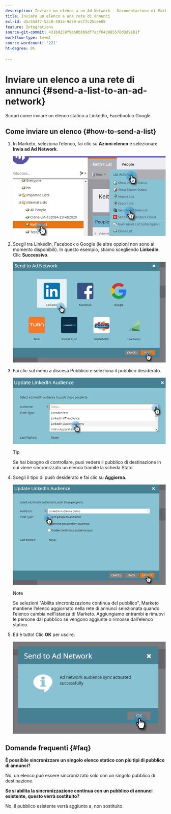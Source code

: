 ```yaml
---
description: Inviare un elenco a un Ad Network - Documentazione di Marketo - Documentazione del prodotto
title: Inviare un elenco a una rete di annunci
exl-id: d5c55df7-53c8-491a-9d79-ecf7c25cee08
feature: Integrations
source-git-commit: 431bd258f9a68bbb9df7acf043085578d3d91b1f
workflow-type: tm+mt
source-wordcount: '221'
ht-degree: 0%

---
```


# Inviare un elenco a una rete di annunci {#send-a-list-to-an-ad-network}

Scopri come inviare un elenco statico a LinkedIn, Facebook o Google.

## Come inviare un elenco {#how-to-send-a-list}

1. In Marketo, seleziona l’elenco, fai clic su **Azioni elenco** e selezionare **Invia ad Ad Network**.

   ![](assets/send-a-list-to-an-ad-network-1.png)

1. Scegli tra LinkedIn, Facebook o Google (le altre opzioni non sono al momento disponibili). In questo esempio, stiamo scegliendo **LinkedIn**. Clic **Successivo**.

   ![](assets/send-a-list-to-an-ad-network-2.png)

1. Fai clic sul menu a discesa Pubblico e seleziona il pubblico desiderato.

   ![](assets/send-a-list-to-an-ad-network-3.png)

   >[!TIP]
   >
   >Se hai bisogno di controllare, puoi vedere il pubblico di destinazione in cui viene sincronizzato un elenco tramite la scheda Stato.

1. Scegli il tipo di push desiderato e fai clic su **Aggiorna**.

   ![](assets/send-a-list-to-an-ad-network-4.png)

   >[!NOTE]
   >
   >Se selezioni &quot;Abilita sincronizzazione continua del pubblico&quot;, Marketo mantiene l’elenco aggiornato nella rete di annunci selezionata quando l’elenco cambia nell’istanza di Marketo. Aggiungiamo entrambi **e** rimuovi le persone dal pubblico se vengono aggiunte o rimosse dall’elenco statico.

1. Ed è tutto! Clic **OK** per uscire.

   ![](assets/send-a-list-to-an-ad-network-5.png)

## Domande frequenti {#faq}

**È possibile sincronizzare un singolo elenco statico con più tipi di pubblico di annunci?**

No, un elenco può essere sincronizzato solo con un singolo pubblico di destinazione.

**Se si abilita la sincronizzazione continua con un pubblico di annunci esistente, questo verrà sostituito?**

No, il pubblico esistente verrà aggiunto a, non sostituito.
